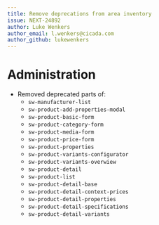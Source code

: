 ```yaml
---
title: Remove deprecations from area inventory
issue: NEXT-24892
author: Luke Wenkers
author_email: l.wenkers@cicada.com
author_github: lukewenkers
---
```

# Administration
* Removed deprecated parts of:
  * `sw-manufacturer-list`
  * `sw-product-add-properties-modal`
  * `sw-product-basic-form`
  * `sw-product-category-form`
  * `sw-product-media-form`
  * `sw-product-price-form`
  * `sw-product-properties`
  * `sw-product-variants-configurator`
  * `sw-product-variants-overwiew`
  * `sw-product-detail`
  * `sw-product-list`
  * `sw-product-detail-base`
  * `sw-product-detail-context-prices`
  * `sw-product-detail-properties`
  * `sw-product-detail-specifications`
  * `sw-product-detail-variants`
